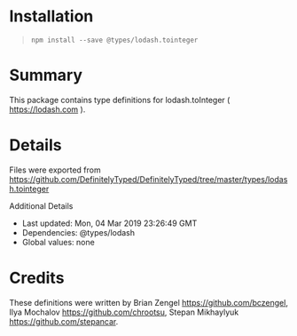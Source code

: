# Installation
> `npm install --save @types/lodash.tointeger`

# Summary
This package contains type definitions for lodash.toInteger ( https://lodash.com ).

# Details
Files were exported from https://github.com/DefinitelyTyped/DefinitelyTyped/tree/master/types/lodash.tointeger

Additional Details
 * Last updated: Mon, 04 Mar 2019 23:26:49 GMT
 * Dependencies: @types/lodash
 * Global values: none

# Credits
These definitions were written by Brian Zengel <https://github.com/bczengel>, Ilya Mochalov <https://github.com/chrootsu>, Stepan Mikhaylyuk <https://github.com/stepancar>.

